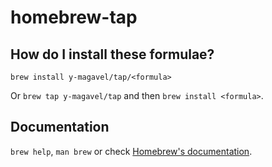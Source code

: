 # homebrew-tap

## How do I install these formulae?

`brew install y-magavel/tap/<formula>`

Or `brew tap y-magavel/tap` and then `brew install <formula>`.

## Documentation

`brew help`, `man brew` or check [Homebrew's documentation](https://docs.brew.sh).
